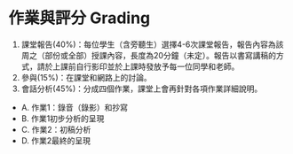 # 作業與評分 Grading

1. 課堂報告(40%)：每位學生（含旁聽生）選擇4-6次課堂報告，報告內容為該周之（部份或全部）授課內容，長度為20分鐘（未定）。報告以書寫講稿的方式，請於上課前自行影印並於上課時發放予每一位同學和老師。
2. 參與(15%)：在課堂和網路上的討論。
3. 會話分析(45%)：分成四個作業，課堂上會再針對各項作業詳細說明。
  - A. 作業1：錄音（錄影）和抄寫
  - B. 作業1初步分析的呈現
  - C. 作業2：初稿分析
  - D. 作業2最終的呈現
    
